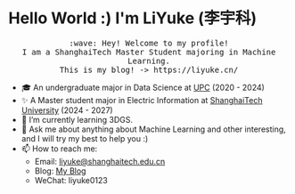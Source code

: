 # Hello World :) I'm LiYuke (李宇科)

<p align="center">
  <samp>
    :wave: Hey! Welcome to my profile!
    <br>I am a ShanghaiTech Master Student majoring in Machine Learning.
    <br>This is my blog! -> https://liyuke.cn/
  </samp>
<br>
</p>

- 🎓 An undergraduate major in Data Science at <a href="https://upc.edu.cn/">UPC</a> (2020 - 2024)
- ✨ A Master student major in Electric Information at <a href="https://sist.shanghaitech.edu.cn/">ShanghaiTech University</a> (2024 - 2027)
- 🌱 I’m currently learning 3DGS.
- 💬 Ask me about anything about Machine Learning and other interesting, and I will try my best to help you :)
- 📫 How to reach me: 
  - Email: liyuke@shanghaitech.edu.cn
  - Blog: <a href="https://liyuke.cn">My Blog</a>
  - WeChat: liyuke0123
